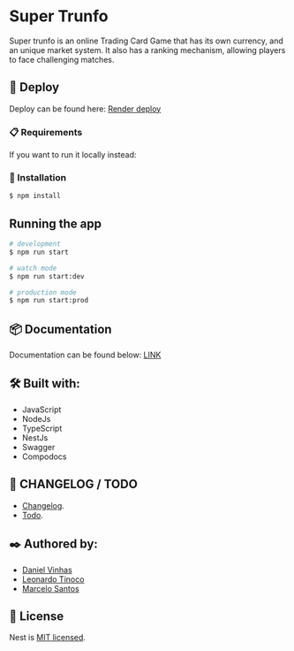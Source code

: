 # Super Trunfo

Super trunfo is an online Trading Card Game that has its own currency, and an unique market system.
It also has a ranking mechanism, allowing players to face challenging matches.

## 🚀 Deploy

Deploy can be found here:
[Render deploy](https://supertrunfoblue.herokuapp.com/api/)

### 📋 Requirements

If you want to run it locally instead:

### 🔧 Installation

```bash
$ npm install
```

## Running the app

```bash
# development
$ npm run start

# watch mode
$ npm run start:dev

# production mode
$ npm run start:prod
```

## 📦 Documentation

Documentation can be found below:
[LINK](https://leotinoco7.github.io/supertrunfo/)

## 🛠️ Built with:

- JavaScript
- NodeJs
- TypeScript
- NestJs
- Swagger
- Compodocs

## 📌 CHANGELOG / TODO

- [Changelog](CHANGELOG).
- [Todo](Todo).

## ✒️ Authored by:

- [Daniel Vinhas](https://github.com/vinhas93)
- [Leonardo Tinoco](https://leotinoco.dev)
- [Marcelo Santos](https://github.com/DJMarshallSantos)

## 📄 License

Nest is [MIT licensed](LICENSE).
